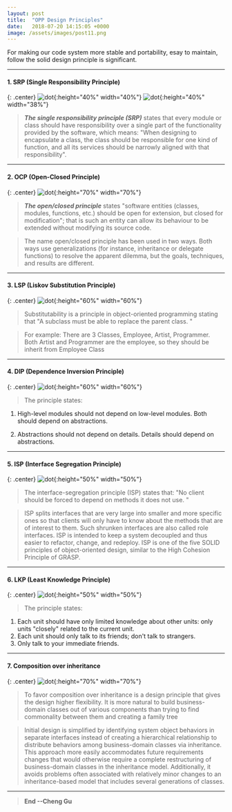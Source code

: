 ```yaml
---
layout: post
title:  "OPP Design Principles"
date:   2018-07-20 14:15:05 +0000
image: /assets/images/post11.png
---
```


For making our code system more stable and portability, esay to maintain, follow the solid design principle is significant.

---
#### 1. SRP (Single Responsibility Principle)

{: .center}
![dot](/assets/images/PostImages/SRP1.png){:height="40%" width="40%"}
![dot](/assets/images/PostImages/SRP2.png){:height="40%" width="38%"}

>***The single responsibility principle (SRP)*** states that every module or class should have responsibility over a single part of the functionality provided by the software, which means: "When designing to encapsulate a class, the class should be responsible for one kind of function, and all its services should be narrowly aligned with that responsibility". 



---
#### 2. OCP (Open-Closed Principle)

{: .center}
![dot](/assets/images/PostImages/OCP.jpg){:height="70%" width="70%"}

>***The open/closed principle*** states "software entities (classes, modules, functions, etc.) should be open for extension, but closed for modification"; that is such an entity can allow its behaviour to be extended without modifying its source code.

>The name open/closed principle has been used in two ways. Both ways use generalizations (for instance, inheritance or delegate functions) to resolve the apparent dilemma, but the goals, techniques, and results are different.

---

#### 3. LSP (Liskov Substitution Principle)

{: .center}
![dot](/assets/images/PostImages/LSP.jpg){:height="60%" width="60%"}

>Substitutability is a principle in object-oriented programming stating that "A subclass must be able to replace the parent class. " 

>For example: There are 3 Classes, Employee, Artist, Programmer. Both Artist and Programmer are the employee, so they should be inherit from Employee Class 


---

#### 4. DIP (Dependence Inversion Principle) 

{: .center}
![dot](/assets/images/PostImages/DIP.png){:height="60%" width="60%"}

>The principle states: 

1. High-level modules should not depend on low-level modules. Both should depend on abstractions.

2. Abstractions should not depend on details. Details should depend on abstractions.

---

#### 5. ISP (Interface Segregation Principle)

{: .center}
![dot](/assets/images/PostImages/ISP.jpg){:height="50%" width="50%"}

>The interface-segregation principle (ISP) states that: "No client should be forced to depend on methods it does not use. " 

>ISP splits interfaces that are very large into smaller and more specific ones so that clients will only have to know about the methods that are of interest to them. Such shrunken interfaces are also called role interfaces. ISP is intended to keep a system decoupled and thus easier to refactor, change, and redeploy. ISP is one of the five SOLID principles of object-oriented design, similar to the High Cohesion Principle of GRASP.

---

#### 6. LKP (Least Knowledge Principle) 

{: .center}
![dot](/assets/images/PostImages/LKP.jpg){:height="50%" width="50%"}

>The principle states:
1. Each unit should have only limited knowledge about other units: only units "closely" related to the current unit.
2. Each unit should only talk to its friends; don't talk to strangers.
3. Only talk to your immediate friends.

---

#### 7. Composition over inheritance 

{: .center}
![dot](/assets/images/PostImages/COI.png){:height="70%" width="70%"}

>To favor composition over inheritance is a design principle that gives the design higher flexibility. It is more natural to build business-domain classes out of various components than trying to find commonality between them and creating a family tree

>Initial design is simplified by identifying system object behaviors in separate interfaces instead of creating a hierarchical relationship to distribute behaviors among business-domain classes via inheritance. This approach more easily accommodates future requirements changes that would otherwise require a complete restructuring of business-domain classes in the inheritance model. Additionally, it avoids problems often associated with relatively minor changes to an inheritance-based model that includes several generations of classes.


---

>**End --Cheng Gu**

